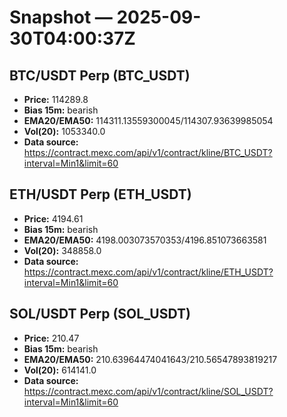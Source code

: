 # Snapshot — 2025-09-30T04:00:37Z

## BTC/USDT Perp (BTC_USDT)
- **Price:** 114289.8
- **Bias 15m:** bearish
- **EMA20/EMA50:** 114311.13559300045/114307.93639985054
- **Vol(20):** 1053340.0
- **Data source:** https://contract.mexc.com/api/v1/contract/kline/BTC_USDT?interval=Min1&limit=60

## ETH/USDT Perp (ETH_USDT)
- **Price:** 4194.61
- **Bias 15m:** bearish
- **EMA20/EMA50:** 4198.003073570353/4196.851073663581
- **Vol(20):** 348858.0
- **Data source:** https://contract.mexc.com/api/v1/contract/kline/ETH_USDT?interval=Min1&limit=60

## SOL/USDT Perp (SOL_USDT)
- **Price:** 210.47
- **Bias 15m:** bearish
- **EMA20/EMA50:** 210.63964474041643/210.56547893819217
- **Vol(20):** 614141.0
- **Data source:** https://contract.mexc.com/api/v1/contract/kline/SOL_USDT?interval=Min1&limit=60
